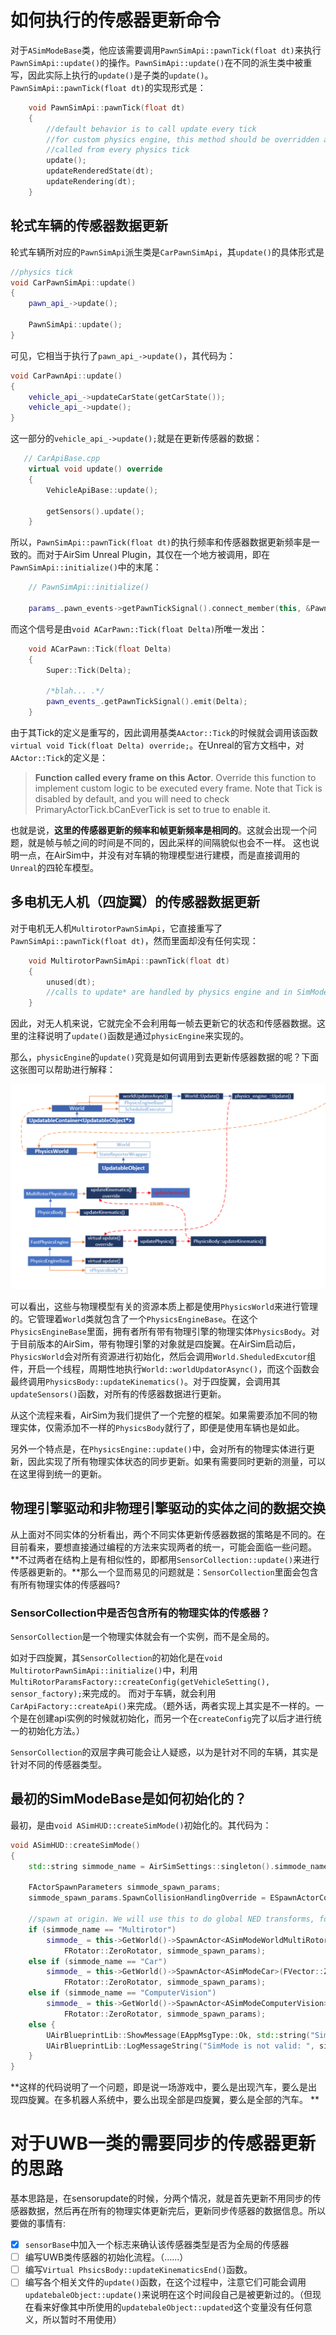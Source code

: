 # 如何执行的传感器更新命令
对于`ASimModeBase`类，他应该需要调用`PawnSimApi::pawnTick(float dt)`来执行`PawnSimApi::update()`的操作。`PawnSimApi::update()`在不同的派生类中被重写，因此实际上执行的`update()`是子类的`update()`。
`PawnSimApi::pawnTick(float dt)`的实现形式是：
```cpp
    void PawnSimApi::pawnTick(float dt)
    {
        //default behavior is to call update every tick
        //for custom physics engine, this method should be overridden and update should be
        //called from every physics tick
        update();
        updateRenderedState(dt);
        updateRendering(dt);
    }
```
## 轮式车辆的传感器数据更新
轮式车辆所对应的`PawnSimApi`派生类是`CarPawnSimApi`，其`update()`的具体形式是
```cpp
//physics tick
void CarPawnSimApi::update()
{
    pawn_api_->update();

    PawnSimApi::update();
}
```
可见，它相当于执行了`pawn_api_->update()`，其代码为：
```cpp
void CarPawnApi::update()
{
    vehicle_api_->updateCarState(getCarState());
    vehicle_api_->update();
}
```
这一部分的`vehicle_api_->update();`就是在更新传感器的数据：
```cpp 
   // CarApiBase.cpp
    virtual void update() override
    {
        VehicleApiBase::update();

        getSensors().update();
    }
```
所以，`PawnSimApi::pawnTick(float dt)`的执行频率和传感器数据更新频率是一致的。而对于AirSim Unreal Plugin，其仅在一个地方被调用，即在`PawnSimApi::initialize()`中的末尾：
```cpp
    // PawnSimApi::initialize()

    params_.pawn_events->getPawnTickSignal().connect_member(this, &PawnSimApi::pawnTick);
```
而这个信号是由`void ACarPawn::Tick(float Delta)`所唯一发出：
```cpp
    void ACarPawn::Tick(float Delta)
    {
        Super::Tick(Delta);

        /*blah... .*/
        pawn_events_.getPawnTickSignal().emit(Delta);
    }
```
由于其Tick的定义是重写的，因此调用基类`AActor::Tick`的时候就会调用该函数`virtual void Tick(float Delta) override;`。在Unreal的官方文档中，对`AActor::Tick`的定义是：

> **Function called every frame on this Actor**. Override this function to implement custom logic to be executed every frame. Note that Tick is disabled by default, and you will need to check PrimaryActorTick.bCanEverTick is set to true to enable it.

也就是说，**这里的传感器更新的频率和帧更新频率是相同的**。这就会出现一个问题，就是帧与帧之间的时间是不同的，因此采样的间隔貌似也会不一样。
这也说明一点，在AirSim中，并没有对车辆的物理模型进行建模，而是直接调用的`Unreal`的四轮车模型。

## 多电机无人机（四旋翼）的传感器数据更新
对于电机无人机`MultirotorPawnSimApi`，它直接重写了`PawnSimApi::pawnTick(float dt)`，然而里面却没有任何实现：
```cpp
    void MultirotorPawnSimApi::pawnTick(float dt)
    {
        unused(dt);
        //calls to update* are handled by physics engine and in SimModeWorldBase
    }
```
因此，对无人机来说，它就完全不会利用每一帧去更新它的状态和传感器数据。这里的注释说明了`update()`函数是通过`physicEngine`来实现的。

那么，`physicEngine`的`update()`究竟是如何调用到去更新传感器数据的呢？下面这张图可以帮助进行解释：

![image-20200630142518340](1.png)

可以看出，这些与物理模型有关的资源本质上都是使用`PhysicsWorld`来进行管理的。它管理着`World`类就包含了一个`PhysicsEngineBase`。在这个`PhysicsEngineBase`里面，拥有者所有带有物理引擎的物理实体`PhysicsBody`。对于目前版本的AirSim，带有物理引擎的对象就是四旋翼。在AirSim启动后，`PhysicsWorld`会对所有资源进行初始化，然后会调用`World.SheduledExcutor`组件，开启一个线程，周期性地执行`World::worldUpdatorAsync()`，而这个函数会最终调用`PhysicsBody::updateKinematics()`。对于四旋翼，会调用其`updateSensors()`函数，对所有的传感器数据进行更新。

从这个流程来看，AirSim为我们提供了一个完整的框架。如果需要添加不同的物理实体，仅需添加不一样的`PhysicsBody`就行了，即便是使用车辆也是如此。

另外一个特点是，在`PhysicsEngine::update()`中，会对所有的物理实体进行更新，因此实现了所有物理实体状态的同步更新。如果有需要同时更新的测量，可以在这里得到统一的更新。

## 物理引擎驱动和非物理引擎驱动的实体之间的数据交换

从上面对不同实体的分析看出，两个不同实体更新传感器数据的策略是不同的。在目前看来，要想直接通过编程的方法来实现两者的统一，可能会面临一些问题。**不过两者在结构上是有相似性的，即都用`SensorCollection::update()`来进行传感器更新的。**那么一个显而易见的问题就是：`SensorCollection`里面会包含有所有物理实体的传感器吗?

### SensorCollection中是否包含所有的物理实体的传感器？
`SensorCollection`是一个物理实体就会有一个实例，而不是全局的。

如对于四旋翼，其`SensorCollection`的初始化是在`void MultirotorPawnSimApi::initialize()`中，利用` MultiRotorParamsFactory::createConfig(getVehicleSetting(), sensor_factory);`来完成的。
而对于车辆，就会利用`CarApiFactory::createApi()`来完成。（题外话，两者实现上其实是不一样的。一个是在创建api实例的时候就初始化，而另一个在`createConfig`完了以后才进行统一的初始化方法。）

`SensorCollection`的双层字典可能会让人疑惑，以为是针对不同的车辆，其实是针对不同的传感器类型。

## 最初的SimModeBase是如何初始化的？
最初，是由`void ASimHUD::createSimMode()`初始化的。其代码为：
```cpp
void ASimHUD::createSimMode()
{
    std::string simmode_name = AirSimSettings::singleton().simmode_name;

    FActorSpawnParameters simmode_spawn_params;
    simmode_spawn_params.SpawnCollisionHandlingOverride = ESpawnActorCollisionHandlingMethod::AdjustIfPossibleButAlwaysSpawn;

    //spawn at origin. We will use this to do global NED transforms, for ex, non-vehicle objects in environment
    if (simmode_name == "Multirotor")
        simmode_ = this->GetWorld()->SpawnActor<ASimModeWorldMultiRotor>(FVector::ZeroVector, 
            FRotator::ZeroRotator, simmode_spawn_params);
    else if (simmode_name == "Car")
        simmode_ = this->GetWorld()->SpawnActor<ASimModeCar>(FVector::ZeroVector,
            FRotator::ZeroRotator, simmode_spawn_params);
    else if (simmode_name == "ComputerVision")
        simmode_ = this->GetWorld()->SpawnActor<ASimModeComputerVision>(FVector::ZeroVector,
            FRotator::ZeroRotator, simmode_spawn_params);
    else {
        UAirBlueprintLib::ShowMessage(EAppMsgType::Ok, std::string("SimMode is not valid: ") + simmode_name, "Error");
        UAirBlueprintLib::LogMessageString("SimMode is not valid: ", simmode_name, LogDebugLevel::Failure);
    }
}
```
**这样的代码说明了一个问题，即是说一场游戏中，要么是出现汽车，要么是出现四旋翼。在多机器人系统中，要么出现全部是四旋翼，要么是全部的汽车。
**
# 对于UWB一类的需要同步的传感器更新的思路
基本思路是，在sensorupdate的时候，分两个情况，就是首先更新不用同步的传感器数据，然后再在所有的物理实体更新完后，更新同步传感器的数据信息。所以要做的事情有:

- [x] `sensorBase`中加入一个标志来确认该传感器类型是否为全局的传感器
- [ ] 编写UWB类传感器的初始化流程。（……）
- [ ] 编写`Virtual PhsicsBody::updateKinematicsEnd()`函数。
- [ ] 编写各个相关文件的`update()`函数，在这个过程中，注意它们可能会调用`updatebaleObject::update()`来说明在这个时间段自己是被更新过的。（但现在看来好像其中所使用的`updatebaleObject::updated`这个变量没有任何意义，所以暂时不用使用）